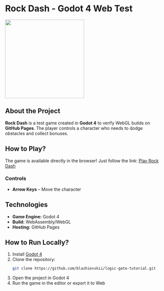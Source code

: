 # Rock Dash - Godot 4 Web Test

<img src="https://github.com/user-attachments/assets/839f76f6-33e6-4232-adb4-6d1fad79f875" width="256">

## About the Project
**Rock Dash** is a test game created in **Godot 4** to verify WebGL builds on **GitHub Pages**. The player controls a character who needs to dodge obstacles and collect bonuses.

## How to Play?
The game is available directly in the browser! Just follow the link:
[Play Rock Dash](https://blazhievskii.github.io/godot-test/)

### Controls
- **Arrow Keys** – Move the character

## Technologies
- **Game Engine:** Godot 4
- **Build:** WebAssembly/WebGL
- **Hosting:** GitHub Pages

## How to Run Locally?
1. Install [Godot 4](https://godotengine.org/)
2. Clone the repository:
   ```sh
   git clone https://github.com/blazhievskii/logic-gate-tutorial.git
   ```
3. Open the project in Godot 4
4. Run the game in the editor or export it to Web

